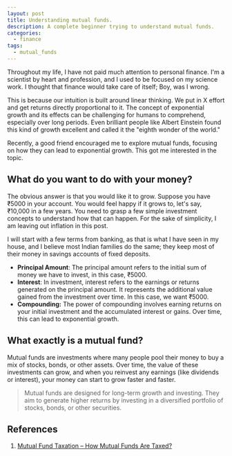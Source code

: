 ```yaml
---
layout: post
title: Understanding mutual funds.
description: A complete beginner trying to understand mutual funds.
categories:
  - finance
tags:
  - mutual_funds
---
```


Throughout my life, I have not paid much attention to personal finance. I'm a scientist by heart and profession, and I used to be focused on my science work. I thought that finance would take care of itself; Boy, was I wrong.

This is because our intuition is built around linear thinking. We put in X effort and get returns directly proportional to it. The concept of exponential growth and its effects can be challenging for humans to comprehend, especially over long periods. Even brilliant people like Albert Einstein found this kind of growth excellent and called it the "eighth wonder of the world." 

Recently, a good friend encouraged me to explore mutual funds, focusing on how they can lead to exponential growth. This got me interested in the topic.

## What do you want to do with your money?
The obvious answer is that you would like it to grow. Suppose you have ₹5000 in your account. You would feel happy if it grows to, let's say, ₹10,000 in a few years. You need to grasp a few simple investment concepts to understand how that can happen. For the sake of simplicity, I am leaving out inflation in this post.

I will start with a few terms from banking, as that is what I have seen in my house, and I believe most Indian families do the same; they keep most of their money in savings accounts of fixed deposits.

- **Principal Amount**: The principal amount refers to the initial sum of money we have to invest, in this case, ₹5000.
- **Interest**: In investment, interest refers to the earnings or returns generated on the principal amount. It represents the additional value gained from the investment over time. In this case, we want ₹5000.
- **Compounding:** The power of compounding involves earning returns on your initial investment and the accumulated interest or gains. Over time, this can lead to exponential growth.





## What exactly is a mutual fund?

Mutual funds are investments where many people pool their money to buy a mix of stocks, bonds, or other assets. Over time, the value of these investments can grow, and when you reinvest any earnings (like dividends or interest), your money can start to grow faster and faster.

> Mutual funds are designed for long-term growth and investing. They aim to generate higher returns by investing in a diversified portfolio of stocks, bonds, or other securities.


## References
1. [Mutual Fund Taxation – How Mutual Funds Are Taxed?](https://cleartax.in/s/different-mutual-funds-taxed)
